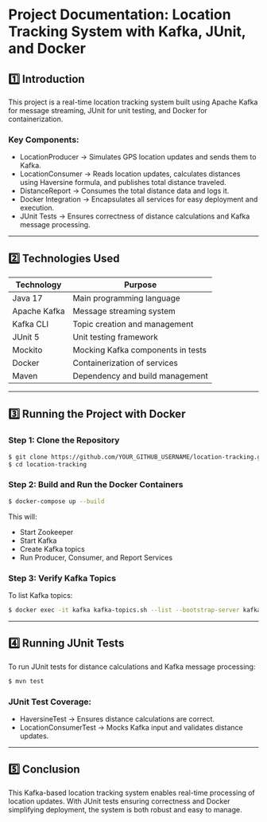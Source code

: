 # Project Documentation: Location Tracking System with Kafka, JUnit, and Docker

## 1️⃣ Introduction  
This project is a real-time location tracking system built using Apache Kafka for message streaming, JUnit for unit testing, and Docker for containerization.  

### Key Components:
- LocationProducer → Simulates GPS location updates and sends them to Kafka.
- LocationConsumer → Reads location updates, calculates distances using Haversine formula, and publishes total distance traveled.
- DistanceReport → Consumes the total distance data and logs it.
- Docker Integration → Encapsulates all services for easy deployment and execution.
- JUnit Tests → Ensures correctness of distance calculations and Kafka message processing.

---

## 2️⃣ Technologies Used
| Technology         | Purpose |
|-------------------|---------|
| Java 17       | Main programming language |
| Apache Kafka  | Message streaming system |
| Kafka CLI     | Topic creation and management |
| JUnit 5       | Unit testing framework |
| Mockito       | Mocking Kafka components in tests |
| Docker        | Containerization of services |
| Maven         | Dependency and build management |

---

## 3️⃣ Running the Project with Docker
### Step 1: Clone the Repository
```sh
$ git clone https://github.com/YOUR_GITHUB_USERNAME/location-tracking.git
$ cd location-tracking
```

### Step 2: Build and Run the Docker Containers
```sh
$ docker-compose up --build
```
This will:
- Start Zookeeper  
- Start Kafka  
- Create Kafka topics  
- Run Producer, Consumer, and Report Services  

### Step 3: Verify Kafka Topics
To list Kafka topics:
```sh
$ docker exec -it kafka kafka-topics.sh --list --bootstrap-server kafka:9092
```

---

## 4️⃣ Running JUnit Tests
To run JUnit tests for distance calculations and Kafka message processing:
```sh
$ mvn test
```

### JUnit Test Coverage:
- HaversineTest → Ensures distance calculations are correct.
- LocationConsumerTest → Mocks Kafka input and validates distance updates.

---

## 5️⃣ Conclusion
This Kafka-based location tracking system enables real-time processing of location updates. With JUnit tests ensuring correctness and Docker simplifying deployment, the system is both robust and easy to manage.

